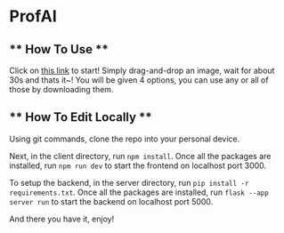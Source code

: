# ProfAI

## ** How To Use **

Click on [this link](https://ai-professional-photo.vercel.app/) to start!
Simply drag-and-drop an image, wait for about 30s and thats it~!
You will be given 4 options, you can use any or all of those by downloading them.

## ** How To Edit Locally **

Using git commands, clone the repo into your personal device.

Next, in the client directory, run `npm install`. Once all the packages are installed, run `npm run dev` to start the frontend on localhost port 3000.

To setup the backend, in the server directory, run `pip install -r requirements.txt`. Once all the packages are installed, run `flask --app server run` to start the backend on localhost port 5000.

And there you have it, enjoy!
